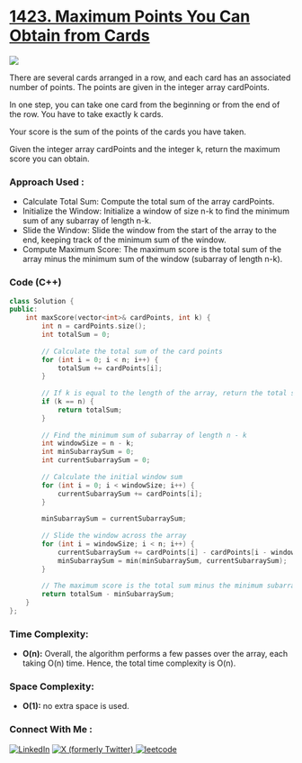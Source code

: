 # [1423. Maximum Points You Can Obtain from Cards](https://leetcode.com/problems/maximum-points-you-can-obtain-from-cards/description/)

![](https://badgen.net/badge/Level/Medium/yellow)

There are several cards arranged in a row, and each card has an associated number of points. The points are given in the integer array cardPoints.

In one step, you can take one card from the beginning or from the end of the row. You have to take exactly k cards.

Your score is the sum of the points of the cards you have taken.

Given the integer array cardPoints and the integer k, return the maximum score you can obtain.

### Approach Used :

-   Calculate Total Sum: Compute the total sum of the array cardPoints.
-   Initialize the Window: Initialize a window of size n-k to find the minimum sum of any subarray of length n-k.
-   Slide the Window: Slide the window from the start of the array to the end, keeping track of the minimum sum of the window.
-   Compute Maximum Score: The maximum score is the total sum of the array minus the minimum sum of the window (subarray of length n-k).

### Code (C++)

```cpp
class Solution {
public:
    int maxScore(vector<int>& cardPoints, int k) {
        int n = cardPoints.size();
        int totalSum = 0;
        
        // Calculate the total sum of the card points
        for (int i = 0; i < n; i++) {
            totalSum += cardPoints[i];
        }
        
        // If k is equal to the length of the array, return the total sum
        if (k == n) {
            return totalSum;
        }
        
        // Find the minimum sum of subarray of length n - k
        int windowSize = n - k;
        int minSubarraySum = 0;
        int currentSubarraySum = 0;
        
        // Calculate the initial window sum
        for (int i = 0; i < windowSize; i++) {
            currentSubarraySum += cardPoints[i];
        }
        
        minSubarraySum = currentSubarraySum;
        
        // Slide the window across the array
        for (int i = windowSize; i < n; i++) {
            currentSubarraySum += cardPoints[i] - cardPoints[i - windowSize];
            minSubarraySum = min(minSubarraySum, currentSubarraySum);
        }
        
        // The maximum score is the total sum minus the minimum subarray sum
        return totalSum - minSubarraySum;
    }
};

```

### Time Complexity:
- **O(n):** Overall, the algorithm performs a few passes over the array, each taking O(n) time. Hence, the total time complexity is O(n).

### Space Complexity:
- **O(1):** no extra space is used.


### Connect With Me : 

<a href="https://www.linkedin.com/in/shivam-ray-b4306524a/" target="_blank"><img src="https://img.shields.io/badge/LinkedIn-0077B5?style=for-the-badge&logo=linkedin&logoColor=white" alt="LinkedIn"></a>
<a href="https://x.com/rai_shivam11/" target="_blank"><img src="https://img.shields.io/badge/Twitter-1DA1F2?style=for-the-badge&logo=twitter&logoColor=white" alt="X (formerly Twitter)">
</a>
<a href="https://leetcode.com/u/shrunited0702/" target="_blank"><img src="https://img.shields.io/badge/LeetCode-000000?style=for-the-badge&logo=LeetCode&logoColor=#d16c06" alt="leetcode">
</a>